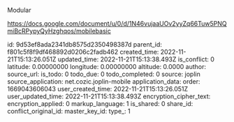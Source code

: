 Modular

https://docs.google.com/document/u/0/d/1N46vujaaUOv2yyZq66Tuw5PNQmiBcRPypyQyHzghqos/mobilebasic

id: 9d53ef8ada2341db8575d2350498387d
parent_id: f801c5f8f9df468892d0206c2fadb462
created_time: 2022-11-21T15:13:26.051Z
updated_time: 2022-11-21T15:13:38.493Z
is_conflict: 0
latitude: 0.00000000
longitude: 0.00000000
altitude: 0.0000
author: 
source_url: 
is_todo: 0
todo_due: 0
todo_completed: 0
source: joplin
source_application: net.cozic.joplin-mobile
application_data: 
order: 1669043606043
user_created_time: 2022-11-21T15:13:26.051Z
user_updated_time: 2022-11-21T15:13:38.493Z
encryption_cipher_text: 
encryption_applied: 0
markup_language: 1
is_shared: 0
share_id: 
conflict_original_id: 
master_key_id: 
type_: 1